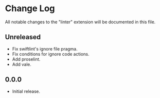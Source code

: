 # Change Log

All notable changes to the "linter" extension will be documented in this file.

## Unreleased

- Fix swiftlint's ignore file pragma.
- Fix conditions for ignore code actions.
- Add proselint.
- Add vale.

## 0.0.0

- Initial release.
